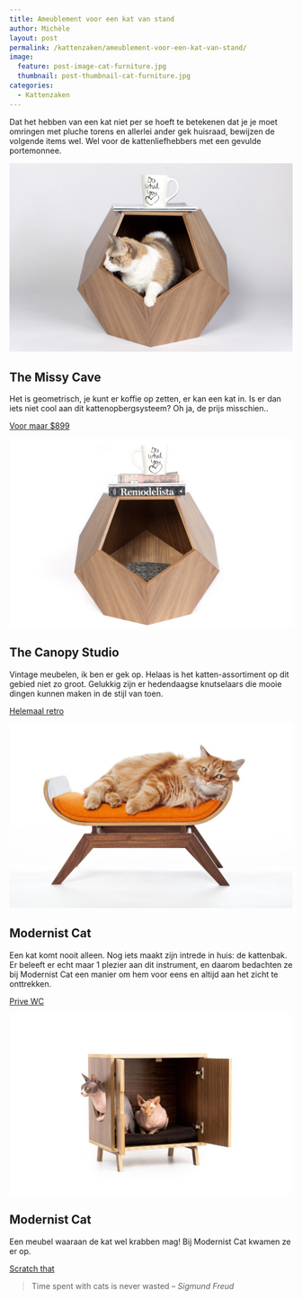 ```yaml
---
title: Ameublement voor een kat van stand
author: Michèle
layout: post
permalink: /kattenzaken/ameublement-voor-een-kat-van-stand/
image:
  feature: post-image-cat-furniture.jpg
  thumbnail: post-thumbnail-cat-furniture.jpg 
categories:
  - Kattenzaken
---
```




Dat het hebben van een kat niet per se hoeft te betekenen dat je je moet omringen met pluche torens en allerlei ander gek huisraad, bewijzen de volgende items wel. Wel voor de kattenliefhebbers met een gevulde portemonnee.

![The Missy Cave](/assets/images/post-image-cat-furniture-01.jpg "The Missy Cave")
<h2>The Missy Cave</h2>

Het is geometrisch, je kunt er koffie op zetten, er kan een kat in. Is er dan iets niet cool aan dit kattenopbergsysteem? Oh ja, de prijs misschien..

<a href="http://www.pupandkit.com/petcave/" class="btn" role="button">Voor maar $899</a>

![The Missy Cave](/assets/images/post-image-cat-furniture-02.jpg "The Missy Cave")

<h2>The Canopy Studio</h2>

Vintage meubelen, ik ben er gek op. Helaas is het katten-assortiment op dit gebied niet zo groot. Gelukkig zijn er hedendaagse knutselaars die mooie dingen kunnen maken in de stijl van toen.

<a href="http://canopy-studio.com/" class="btn" role="button">Helemaal retro</a>

![The Missy Cave](/assets/images/post-image-cat-furniture-03.jpg "Modernist Cat")
<h2>Modernist Cat</h2>

Een kat komt nooit alleen. Nog iets maakt zijn intrede in huis: de kattenbak. Er beleeft er echt maar 1 plezier aan dit instrument, en daarom bedachten ze bij Modernist Cat een manier om hem voor eens en altijd aan het zicht te onttrekken.

<a class="btn" role="button" href="http://modernistcat.com/#!/products/standard">Prive WC</a>

![The Missy Cave](/assets/images/post-image-cat-furniture-04.jpg "Modernist Cat")

<h2>Modernist Cat</h2>

Een meubel waaraan de kat wel krabben mag! Bij Modernist Cat kwamen ze er op.

<a class="btn" role="button" href="http://modernistcat.com/#!/products/console">Scratch that</a>

> Time spent with cats is never wasted &#8211; *Sigmund Freud*